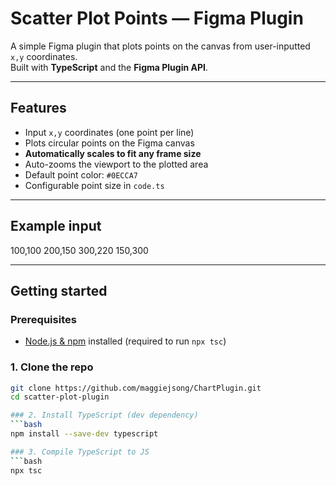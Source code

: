 # Scatter Plot Points — Figma Plugin

A simple Figma plugin that plots points on the canvas from user-inputted `x,y` coordinates.  
Built with **TypeScript** and the **Figma Plugin API**.

---

## Features
- Input `x,y` coordinates (one point per line)
- Plots circular points on the Figma canvas
- **Automatically scales to fit any frame size**
- Auto-zooms the viewport to the plotted area
- Default point color: `#0ECCA7`
- Configurable point size in `code.ts`

---

## Example input
100,100
200,150
300,220
150,300

---

## Getting started

### Prerequisites
- [Node.js & npm](https://nodejs.org/) installed (required to run `npx tsc`)

### 1. Clone the repo
```bash
git clone https://github.com/maggiejsong/ChartPlugin.git
cd scatter-plot-plugin

### 2. Install TypeScript (dev dependency)
```bash
npm install --save-dev typescript

### 3. Compile TypeScript to JS
```bash
npx tsc
